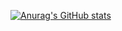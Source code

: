 [![Anurag's GitHub stats](https://github-readme-stats.vercel.app/api?username=JosephWoodall&show_icons=true&count_private=true)](https://github.com/anuraghazra/github-readme-stats)

